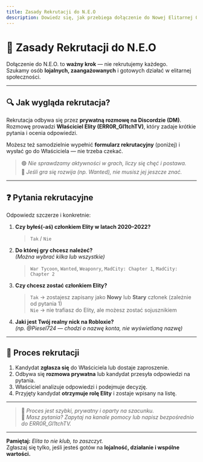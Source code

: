 ```yaml
---
title: Zasady Rekrutacji do N.E.O
description: Dowiedz się, jak przebiega dołączenie do Nowej Elitarnej Organizacji.
---
```


# 📝 Zasady Rekrutacji do N.E.O

Dołączenie do N.E.O. to **ważny krok** — nie rekrutujemy każdego.  
Szukamy osób **lojalnych, zaangażowanych** i gotowych działać w elitarnej społeczności.

---

## 🔍 Jak wygląda rekrutacja?

Rekrutacja odbywa się przez **prywatną rozmowę na Discordzie (DM)**.  
Rozmowę prowadzi **Właściciel Elity (ERR0R_Gl1tchTV)**, który zadaje krótkie pytania i ocenia odpowiedzi.

Możesz też samodzielnie wypełnić **formularz rekrutacyjny** (poniżej) i wysłać go do Właściciela — nie trzeba czekać.

> 🟢 *Nie sprawdzamy aktywności w grach, liczy się chęć i postawa.*  
> 🌱 *Jeśli gra się rozwija (np. Wanted), nie musisz jej jeszcze znać.*

---

## ❓ Pytania rekrutacyjne

Odpowiedz szczerze i konkretnie:

1. **Czy byłeś(-aś) członkiem Elity w latach 2020–2022?**  
   > `Tak` / `Nie`

2. **Do której gry chcesz należeć?**  
   *(Można wybrać kilka lub wszystkie)*  
   > `War Tycoon`, `Wanted`, `Weaponry`, `MadCity: Chapter 1`, `MadCity: Chapter 2`

3. **Czy chcesz zostać członkiem Elity?**  
   > `Tak` → zostajesz zapisany jako **Nowy** lub **Stary** członek (zależnie od pytania 1)  
   > `Nie` → nie trafiasz do Elity, ale możesz zostać sojusznikiem

4. **Jaki jest Twój realny nick na Robloxie?**  
   *(np. @Piesel724 — chodzi o nazwę konta, nie wyświetlaną nazwę)*

---

## 🔄 Proces rekrutacji

1. Kandydat **zgłasza się** do Właściciela lub dostaje zaproszenie.  
2. Odbywa się **rozmowa prywatna** lub kandydat przesyła odpowiedzi na pytania.  
3. Właściciel analizuje odpowiedzi i podejmuje decyzję.  
4. Przyjęty kandydat **otrzymuje rolę Elity** i zostaje wpisany na listę.

---

> 🤝 *Proces jest szybki, prywatny i oparty na szacunku.*  
> 🧠 *Masz pytania? Zapytaj na kanale pomocy lub napisz bezpośrednio do ERR0R_Gl1tchTV.*

---

**Pamiętaj:** *Elita to nie klub, to zaszczyt.*  
Zgłaszaj się tylko, jeśli jesteś gotów na **lojalność, działanie i wspólne wartości.**
